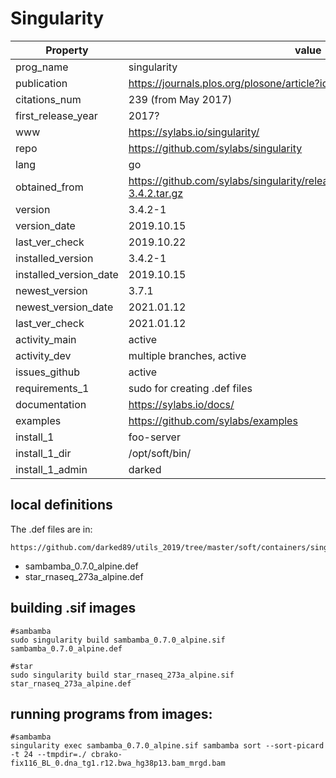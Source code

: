 # Singularity


| Property | value |
| ------ | ------ |
| prog_name | singularity|
| publication | https://journals.plos.org/plosone/article?id=10.1371/journal.pone.0177459 |
| citations_num | 239 (from May 2017) |
| first_release_year | 2017? |
| www | https://sylabs.io/singularity/  |
| repo | https://github.com/sylabs/singularity |
| lang | go |
| obtained_from |  https://github.com/sylabs/singularity/releases/download/v3.4.2/singularity-3.4.2.tar.gz |
| version | 3.4.2-1 |
| version_date |  2019.10.15 |
| last_ver_check | 2019.10.22 |
| installed_version | 3.4.2-1 |
| installed_version_date |  2019.10.15 |
| newest_version | 3.7.1 |
| newest_version_date | 2021.01.12 |
| last_ver_check |  2021.01.12 |
| activity_main | active  |
| activity_dev| multiple branches, active |
| issues_github | active |
| requirements_1 | sudo for creating .def files |
| documentation | https://sylabs.io/docs/ |
| examples | https://github.com/sylabs/examples |
| install_1| foo-server|
| install_1_dir | /opt/soft/bin/ |
| install_1_admin | darked |

## local definitions

The .def files are in: 
```
https://github.com/darked89/utils_2019/tree/master/soft/containers/singularity
```

* sambamba_0.7.0_alpine.def
* star_rnaseq_273a_alpine.def

 
## building .sif images

```
#sambamba
sudo singularity build sambamba_0.7.0_alpine.sif sambamba_0.7.0_alpine.def 

#star
sudo singularity build star_rnaseq_273a_alpine.sif star_rnaseq_273a_alpine.def
```

## running programs from images:

```
#sambamba
singularity exec sambamba_0.7.0_alpine.sif sambamba sort --sort-picard -t 24 --tmpdir=./ cbrako-fix116_BL_0.dna_tg1.r12.bwa_hg38p13.bam_mrgd.bam 

```



